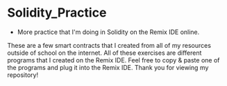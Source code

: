 # Solidity_Practice

* More practice that I'm doing in Solidity on the Remix IDE online. 

These are a few smart contracts that I created from all of my resources outside of school on the internet.
All of these exercises are different programs that I created on the Remix IDE. Feel free to copy & paste one of the programs and plug it into the Remix IDE. Thank you 
for viewing my repository!

